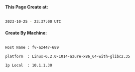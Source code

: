 
   
#### This Page Create at:

```bash

2023-10-25 - 23:37:00 UTC

```

#### Create By Machine:

```bash

Host Name : fv-az447-689

platform  : Linux-6.2.0-1014-azure-x86_64-with-glibc2.35

Ip Local  : 10.1.1.30

```

